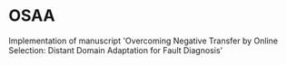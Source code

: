 # OSAA
Implementation of manuscript 'Overcoming Negative Transfer by Online Selection: Distant Domain Adaptation for Fault Diagnosis'
